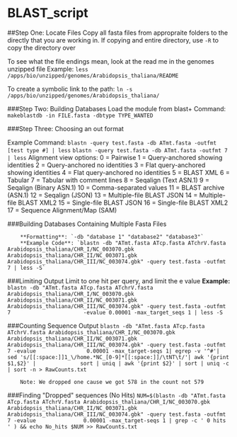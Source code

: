# BLAST_script


##Step One: Locate Files
Copy all fasta files from appropraite folders to the directly that you are working in.
If copying and entire directory, use `-R` to copy the directory over 

To see what the file endings mean, look at the read me in the genomes unzipped file
        Example: `less /apps/bio/unzipped/genomes/Arabidopsis_thaliana/README`
        
To create a symbolic link to the path: 
        `ln -s /apps/bio/unzipped/genomes/Arabidopsis_thaliana/`

###Step Two: Building Databases
Load the module from blast+
Command: `makeblastdb -in FILE.fasta -dbtype TYPE_WANTED`

###Step Three: Choosing an out format

Example Command: `blastn -query test.fasta -db ATmt.fasta -outfmt [test type #] | less`
                 `blastn -query test.fasta -db ATmt.fasta -outfmt 7 | less`
Alignment view options:
        0 = Pairwise
        1 = Query-anchored showing identities
        2 = Query-anchored no identities
        3 = Flat query-anchored showing identities
        4 = Flat query-anchored no identities
        5 = BLAST XML
        6 = Tabular
        7 = Tabular with comment lines
        8 = Seqalign (Text ASN.1)
        9 = Seqalign (Binary ASN.1)
        10 = Comma-separated values
        11 = BLAST archive (ASN.1)
        12 = Seqalign (JSON)
        13 = Multiple-file BLAST JSON
        14 = Multiple-file BLAST XML2
        15 = Single-file BLAST JSON
        16 = Single-file BLAST XML2
        17 = Sequence Alignment/Map (SAM)

###Building Databases Containing Multiple Fasta Files

        **Formatting**: `-db "database 1" "database2" "database3"`       
        **Example Code**: `blastn -db "ATmt.fasta ATcp.fasta ATchrV.fasta Arabidopsis_thaliana/CHR_I/NC_003070.gbk                                 Arabidopsis_thaliana/CHR_II/NC_003071.gbk Arabidopsis_thaliana/CHR_III/NC_003074.gbk" -query test.fasta -outfmt 7 | less -S`

###Limiting Output
Limit to one hit per query, and limit the e value
        **Example:** `blastn -db "ATmt.fasta ATcp.fasta ATchrV.fasta Arabidopsis_thaliana/CHR_I/NC_003070.gbk                                                   Arabidopsis_thaliana/CHR_II/NC_003071.gbk Arabidopsis_thaliana/CHR_III/NC_003074.gbk" -query test.fasta -outfmt 7                       -evalue 0.00001 -max_target_seqs 1 | less -S`

 ###Counting Sequence Output
        `blastn -db "ATmt.fasta ATcp.fasta ATchrV.fasta Arabidopsis_thaliana/CHR_I/NC_003070.gbk                                                  Arabidopsis_thaliana/CHR_II/NC_003071.gbk Arabidopsis_thaliana/CHR_III/NC_003074.gbk" -query test.fasta -outfmt 7 -evalue                0.00001 -max_target-seqs 1| egrep -v '^#'| sed 's/[[:space:]]1_\/home.*NC_[0-9]*[[:space:]]/\tNT\t/'| awk '{print $1,$2}' |              sort | uniq | awk '{print $2}' | sort | uniq -c | sort -n > RawCounts.txt`

        Note: We dropped one cause we got 578 in the count not 579
        
###Finding "Dropped" sequences (No Hits)
        `NUM=$(blastn -db "ATmt.fasta ATcp.fasta ATchrV.fasta Arabidopsis_thaliana/CHR_I/NC_003070.gbk                                             Arabidopsis_thaliana/CHR_II/NC_003071.gbk Arabidopsis_thaliana/CHR_III/NC_003074.gbk" -query test.fasta -outfmt 7 -evalue               0.00001 -max_target-seqs 1 | grep -c ' 0 hits ' ) && echo No_hits $NUM >> RawCounts.txt`

